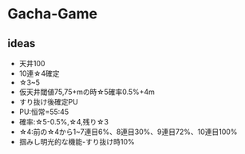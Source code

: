 # Gacha-Game

## ideas

+ 天井100
+ 10連☆4確定
+ ☆3~5
+ 仮天井閾値75,75+mの時☆5確率0.5%+4m
+ すり抜け後確定PU
+ PU:恒常=55:45
+ 確率:☆5-0.5%,☆4,残り☆3
+ ☆4:前の☆4から1~7連目6%、8連目30%、9連目72%、10連目100%
+ 掴みし明光的な機能-すり抜け時10%
